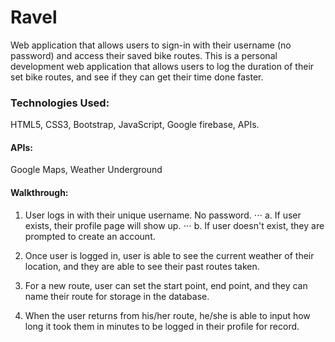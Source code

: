 # Ravel

Web application that allows users to sign-in with their username (no password) and access their saved bike routes. This is a personal development web application that allows users to log the duration of their set bike routes, and see if they can get their time done faster.

### Technologies Used:
HTML5, CSS3, Bootstrap, JavaScript, Google firebase, APIs.

#### APIs:
Google Maps, Weather Underground

#### Walkthrough:
1. User logs in with their unique username. No password.
⋅⋅⋅ a. If user exists, their profile page will show up.
⋅⋅⋅ b. If user doesn't exist, they are prompted to create an account.

2. Once user is logged in, user is able to see the current weather of their location, and they are able to see their past routes taken.

3. For a new route, user can set the start point, end point, and they can name their route for storage in the database.

4. When the user returns from his/her route, he/she is able to input how long it took them in minutes to be logged in their profile for record.